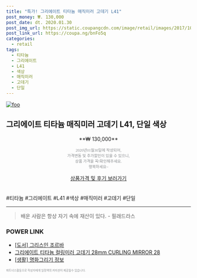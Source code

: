 ```yaml
--- 
title: "특가! 그리에이트 티타늄 매직미러 고데기 L41" 
post_money: ₩. 130,000 
post_date: dt. 2020.01.30 
post_img_url: https://static.coupangcdn.com/image/retail/images/2017/10/11/17/8/30dbf6ec-1ed2-429d-afe0-4655cee2d2c6.jpg 
post_link_url: https://coupa.ng/bnFo5q 
categories: 
  - retail 
tags: 
  - 티타늄 
  - 그리에이트 
  - L41 
  - 색상 
  - 매직미러 
  - 고데기 
  - 단일 
--- 
```

[![foo](https://static.coupangcdn.com/image/retail/images/2017/10/11/17/8/30dbf6ec-1ed2-429d-afe0-4655cee2d2c6.jpg)](https://coupa.ng/bnFo5q) 

## 그리에이트 티타늄 매직미러 고데기 L41, 단일 색상 
<p style="text-align: center;">**₩ 130,000**</p> 
<p style="text-align: center;"><span style="color: #898c8f; font-family: Georgia,Times,serif; font-size: 0.75em;">2020년01월30일에 작성되어, <br>가격변동 및 추가할인이 있을 수 있으니,<br> 상품 가격을 꼭!확인해주세요.<br>행복하세요~</span> 
</p>	 
<div markdown="0" style="text-align: center;"><a href="https://coupa.ng/bnFo5q" class="btn btn--success">상품가격 및 후기 보러가기</a></div> 
<br><br> 
  #티타늄 #그리에이트 #L41 #색상 #매직미러 #고데기 #단일 
<hr> 

> 배운 사람은 항상 자기 속에 재산이 있다. - 필래드라스 


### POWER LINK

* <a href="https://blog.naver.com/an0733/221786368394" target="_blank">[도서] 그리스인 조르바</a>
* <a href="https://blog.naver.com/fasyy4321/221790729447" target="_blank">그리에이트 티타늄 컬링미러 고데기 28mm CURLING MIRROR 28</a>
* <a href="https://blog.naver.com/santokki14/221766241456" target="_blank"> [생활] 명화그리기 정보 </a>

<span style="color: #898c8f; font-family: Georgia,Times,serif; font-size: 0.55em;">파트너스활동으로 작성자에게 일정액의 커미션이 제공될수 있습니다.</span> 
